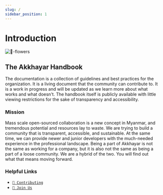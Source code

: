 ```yaml
---
slug: /
sidebar_position: 1
---
```


# Introduction

![🌸-flowers](/img/leaves.gif)

## The Akkhayar Handbook

The documentation is a collection of guidelines and best practices for the organization. It is a living document that the community can contribute to. It is a work in progress and will be updated as we learn more about what works and what doesn't. The handbook itself is publicly available with little viewing restrictions for the sake of transparency and accessibility.

### Mission

Mass scale open-sourced collaboration is a new concept in Myanmar, and tremendous potential and resources lay to waste. We are trying to build a community that is transparent, accessible, and sustainable. At the same time, we can provide newer and junior developers with the much-needed experience in the professional landscape. Being a part of Akkhayar is not the same as working for a company, but it is also not the same as being a part of a loose community. We are a hybrid of the two. You will find out what that means moving forward.

### Helpful Links

- [`🍻 Contributing`](/community/contributing)
- [`🫱 Join Us`](/how-to-join)
